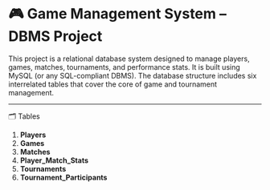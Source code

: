 # 🎮 Game Management System – DBMS Project

This project is a relational database system designed to manage players, games, matches, tournaments, and performance stats. It is built using MySQL (or any SQL-compliant DBMS). The database structure includes six interrelated tables that cover the core of game and tournament management.

---



 🗂️ Tables
1. **Players**
2. **Games**
3. **Matches**
4. **Player_Match_Stats**
5. **Tournaments**
6. **Tournament_Participants**
